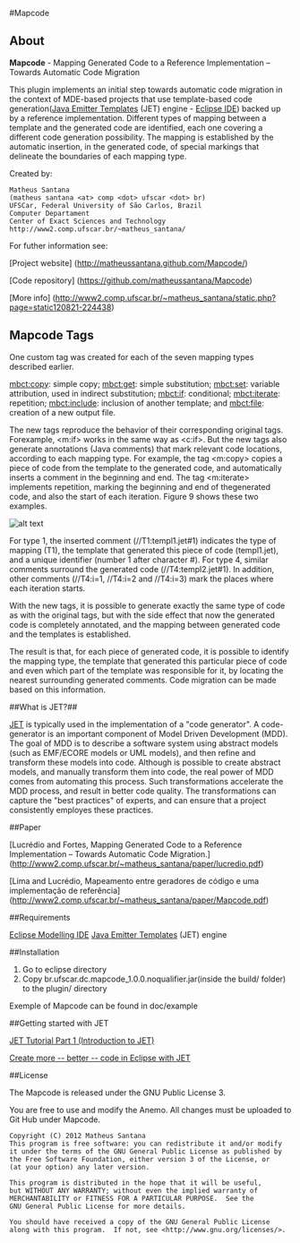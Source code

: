#Mapcode

## About

**Mapcode** - Mapping Generated Code to a Reference Implementation – Towards Automatic Code Migration

This plugin implements an initial step towards automatic code migration in the context of MDE-based projects that use template-based code generation([Java Emitter Templates](http://www.eclipse.org/modeling/m2t/?project=jet) (JET) engine - [Eclipse IDE](http://www.eclipse.org/)) backed up by a reference implementation. Different types of mapping between a template and the generated code are identified, each one covering a different code generation possibility. The mapping is established by the automatic insertion, in the generated code, of special markings that delineate the boundaries of each mapping type.

Created by: 

    Matheus Santana
    (matheus santana <at> comp <dot> ufscar <dot> br)
    UFSCar, Federal University of São Carlos, Brazil
    Computer Departament
    Center of Exact Sciences and Technology
    http://www2.comp.ufscar.br/~matheus_santana/


For futher information see:

[Project website] (http://matheussantana.github.com/Mapcode/)

[Code repository] (https://github.com/matheussantana/Mapcode)

[More info] (http://www2.comp.ufscar.br/~matheus_santana/static.php?page=static120821-224438)

## Mapcode Tags

One custom tag was created for each of the seven mapping types
described earlier.

<mbct:copy>: simple copy;
<mbct:get>: simple substitution;
<mbct:set>: variable attribution, used in indirect substitution;
<mbct:if>: conditional;
<mbct:iterate>: repetition;
<mbct:include>: inclusion of another template; and
<mbct:file>: creation of a new output file.

The new tags reproduce the behavior of their corresponding original tags. Forexample, <m:if> works in the same way as <c:if>. But the new tags also generate annotations (Java comments) that mark relevant code locations, according to each mapping type. For example, the tag <m:copy> copies a piece of code from the template to the generated code, and automatically inserts a comment in the beginning and end. The tag <m:iterate> implements repetition, marking the beginning and end of thegenerated code, and also the start of each iteration. Figure 9 shows these two examples.

![alt text](http://www2.comp.ufscar.br/~matheus_santana/images/mapcode/mapcode.png "Mapcode mapping types")


For type 1, the inserted comment (//T1:templ1.jet#1) indicates the type of mapping (T1), the template that generated this piece of code (templ1.jet), and a unique identifier (number 1 after character #). For type 4, similar comments surround the generated code (//T4:templ2.jet#1). In addition, other comments (//T4:i=1,
//T4:i=2 and //T4:i=3) mark the places where each iteration starts.

With the new tags, it is possible to generate exactly the same type of code as with the original tags, but with the side effect that now the generated code is completely annotated, and the mapping between generated code and the templates is established.

The result is that, for each piece of generated code, it is possible to identify the mapping type, the template that generated this particular piece of code and even which part of the template was responsible for it, by locating the nearest surrounding generated comments. Code migration can be made based on this information.

##What is JET?##

[JET](http://www.eclipse.org/modeling/m2t/?project=jet#jet) is typically used in the implementation of a "code generator". A code-generator is an important component of Model Driven Development (MDD). The goal of MDD is to describe a software system using abstract models (such as EMF/ECORE models or UML models), and then refine and transform these models into code. Although is possible to create abstract models, and manually transform them into code, the real power of MDD comes from automating this process. Such transformations accelerate the MDD process, and result in better code quality. The transformations can capture the "best practices" of experts, and can ensure that a project consistently employes these practices.


##Paper

[Lucrédio and Fortes, Mapping Generated Code to a Reference Implementation – Towards Automatic Code Migration.] (http://www2.comp.ufscar.br/~matheus_santana/paper/lucredio.pdf)

[Lima and Lucrédio, Mapeamento entre geradores de código e uma implementação de referência] (http://www2.comp.ufscar.br/~matheus_santana/paper/Mapcode.pdf)

##Requirements

[Eclipse Modelling IDE](http://www.eclipse.org/downloads/packages/eclipse-modeling-tools/junor)
[Java Emitter Templates](http://www.eclipse.org/modeling/m2t/downloads/?project=jet) (JET) engine


##Installation

  1. Go to eclipse directory
  2. Copy br.ufscar.dc.mapcode_1.0.0.noqualifier.jar(inside the build/ folder) to the plugin/ directory

Exemple of Mapcode can be found in doc/example

##Getting started with JET

 [JET Tutorial Part 1 (Introduction to JET)](http://www.eclipse.org/articles/Article-JET/jet_tutorial1.html)

 [Create more -- better -- code in Eclipse with JET](http://www.ibm.com/developerworks/opensource/library/os-ecl-jet/)


##License

The Mapcode is released under the GNU Public License 3.

You are free to use and modify the Anemo. All changes 
must be uploaded to Git Hub under Mapcode.

    Copyright (C) 2012 Matheus Santana
    This program is free software: you can redistribute it and/or modify
    it under the terms of the GNU General Public License as published by
    the Free Software Foundation, either version 3 of the License, or
    (at your option) any later version.

    This program is distributed in the hope that it will be useful,
    but WITHOUT ANY WARRANTY; without even the implied warranty of
    MERCHANTABILITY or FITNESS FOR A PARTICULAR PURPOSE.  See the
    GNU General Public License for more details.

    You should have received a copy of the GNU General Public License
    along with this program.  If not, see <http://www.gnu.org/licenses/>.
